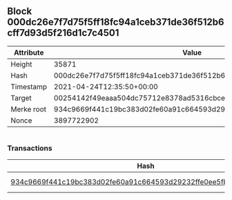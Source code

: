 ## Block 000dc26e7f7d75f5ff18fc94a1ceb371de36f512b6cff7d93d5f216d1c7c4501

Attribute | Value
--- | ---
Height | 35871
Hash | 000dc26e7f7d75f5ff18fc94a1ceb371de36f512b6cff7d93d5f216d1c7c4501
Timestamp | 2021-04-24T12:35:50+00:00
Target | 00254142f49eaaa504dc75712e8378ad5316cbcead634704b3734b6271167cc4
Merke root | 934c9669f441c19bc383d02fe60a91c664593d29232ffe0ee5fb638b7b5419b1
Nonce | 3897722902

```

```

### Transactions

Hash | Amount
--- | ---
[934c9669f441c19bc383d02fe60a91c664593d29232ffe0ee5fb638b7b5419b1](934c9669f441c19bc383d02fe60a91c664593d29232ffe0ee5fb638b7b5419b1.md) | 10.00000000 SKEPTI 
